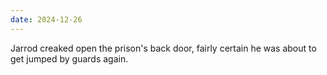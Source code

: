 ```yaml
---
date: 2024-12-26
---
```


Jarrod creaked open the prison's back door, fairly certain he was about to get jumped by guards again.